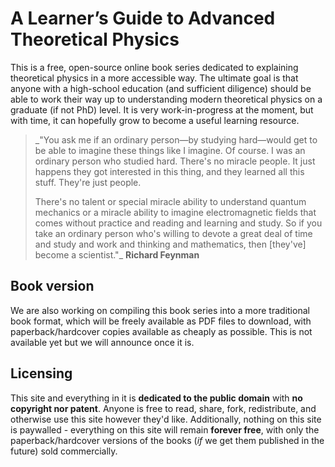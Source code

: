 # A Learner’s Guide to Advanced Theoretical Physics

This is a free, open-source online book series dedicated to explaining theoretical physics in a more accessible way. The ultimate goal is that anyone with a high-school education (and sufficient diligence) should be able to work their way up to understanding modern theoretical physics on a graduate (if not PhD) level. It is very work-in-progress at the moment, but with time, it can hopefully grow to become a useful learning resource. 

> _"You ask me if an ordinary person—by studying hard—would get to be able to imagine these things like I imagine. Of course. I was an ordinary person who studied hard. There's no miracle people. It just happens they got interested in this thing, and they learned all this stuff. They're just people.
>
> There's no talent or special miracle ability to understand quantum mechanics or a miracle ability to imagine electromagnetic fields that comes without practice and reading and learning and study. So if you take an ordinary person who's willing to devote a great deal of time and study and work and thinking and mathematics, then \[they've\] become a scientist."_ **Richard Feynman**

## Book version

We are also working on compiling this book series into a more traditional book format, which will be freely available as PDF files to download, with paperback/hardcover copies available as cheaply as possible. This is not available yet but we will announce once it is.

## Licensing

This site and everything in it is **dedicated to the public domain** with **no copyright nor patent**. Anyone is free to read, share, fork, redistribute, and otherwise use this site however they'd like. Additionally, nothing on this site is paywalled - everything on this site will remain **forever free**, with only the paperback/hardcover versions of the books (_if_ we get them published in the future) sold commercially.
